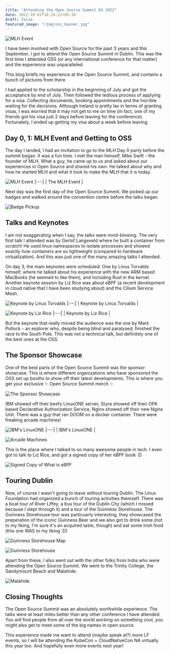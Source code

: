 ```yaml
---
title: "Attending the Open Source Summit EU 2022"
date: 2022-10-01T18:24:22+05:30
draft: false
featured_image: "/img/oss_banner.jpg"
---
```


![MLH Event](/blog/img/oss_banner.jpg)

I have been involved with Open Source for the past 3 years and this September, I got to attend the Open Source Summit in Dublin. This was the first time I attended OSS (or any international conference for that matter) and the experience was unparalleled.

This blog briefs my experience at the Open Source Summit, and contains a bunch of pictures from there

I had applied to the scholarship in the beginning of July and got the acceptance by end of July. Then followed the tedious process of applying for a visa. Collecting documents, booking appointments and the horrible waiting for the decisions. Although Ireland is pretty lax in terms of granting visas, I was worried that it may not get to me on time (in fact, one of my friends got his visa just 2 days before leaving for the conference). Fortunately, I ended up getting my visa about a week before leaving.

## Day 0, 1: MLH Event and Getting to OSS
The day I landed, I had an invitation to go to the MLH Day 0 party before the summit began. It was a fun time. I met the man himself, Mike Swift - the founder of MLH. What a guy, he came up to us and asked about our experiences in Open Source and shared his own. He talked about why and how he started MLH and what it took to make the MLH that it is today.

![MLH Event](/blog/img/mlh_event.jpg)
|:--:| 
| The MLH Event |

Next day was the first day of the Open Source Summit. We picked up our badges and walked around the convention centre before the talks began.

![Badge Pickup](/blog/img/badge.jpg)

## Talks and Keynotes
I am not exaggerating when I say, the talks were mind-blowing. The very first talk I attended was by Gerlof Langeveld where he built a container from scratch! He used linux namespaces to isolate processes and showed exactly how containers are so lightweight (compared to hardware virtualization). And this was just one of the many amazing talks I attended.

On day 3, the main keynotes were scheduled. One by Linus Torvalds himself, where he talked about his experience with the new ARM based MacBooks (he seemed to like them), and including Rust in the kernel. Another keynote session by Liz Rice was about eBPF (a recent development in cloud native that I have been studying about) and the Cilium Service Mesh.

![Keynote by Linus Torvalds](/blog/img/keynote_linus.jpg)
|:--:| 
| Keynote by Linus Torvalds |

![Keynote by Liz Rice](/blog/img/keynote_liz_rice.jpg)
|:--:| 
| Keynote by Liz Rice |

But the keynote that really moved the audience was the one by Mark Pollock - an explorer who, despite being blind and paralysed; finished the race to the South Pole. This was not a technical talk, but definitely one of the best ones at the OSS.

## The Sponsor Showcase

One of the best parts of the Open Source Summit was the sponsor showcase. This is where different organizations who have sponsored the OSS set up booths to show off their latest developments. This is where you get your exclusive ✨ Open Source Summit merch ✨

![The Sponsor Showcase](/blog/img/sponsor_showcase.jpg)

IBM showed off their beefy LinuxONE server, Styra showed off their OPA based Declarative Authorization Service, Nginx showed off their new Nginx Unit. There was a guy that ran DOOM on a docker container. There were freaking arcade machines!

![IBM's LinuxONE](/blog/img/linux_one.jpg)
|:--:| 
| IBM's LinuxONE |

![Arcade Machines](/blog/img/arcade.jpg)

This is the place where I talked to so many awesome people in tech. I even got to talk to Liz Rice, and got a signed copy of her eBPF book :D

![Signed Copy of What is eBPF](/blog/img/liz_book.jpeg)


## Touring Dublin
Now, of course I wasn't going to leave without touring Dublin. The Linux Foundation had organized a bunch of touring activities themself. There was a boat tour of River Liffey, a bus tour of the Dublin City (which I missed because I slept through it) and a tour of the Guinness Storehouse. The Guinness Storehouse tour was particuarly interesting, they showcased the preperation of the iconic Guinness Beer and we also got to drink some (not to my liking, I'm sure it's an acquired taste, though) and eat some Irish food (this one WAS to my liking :D)

![Guinness Storehouse Map](/blog/img/guinness_1.jpg)

![Guinness Storehouse](/blog/img/guinness_2.jpg)

Apart from these, I also went out with the other folks from India who were attending the Open Source Summit. We went to the Trinity College, the Sandymount Beach and Malahide.

![Malahide](/blog/img/malahide.jpeg)

## Closing Thoughts
The Open Source Summit was an absolutely worthwhile experience. The talks were at least miles better than any other conference I have attended. You will find people from all over the world working on something cool, you might also get to meet some of the big names in open source.

This experience made me want to attend (maybe speak at?) more LF events, so I will be attending the KubeCon + CloudNativeCon NA virtually this year too. And hopefully even more events next year!